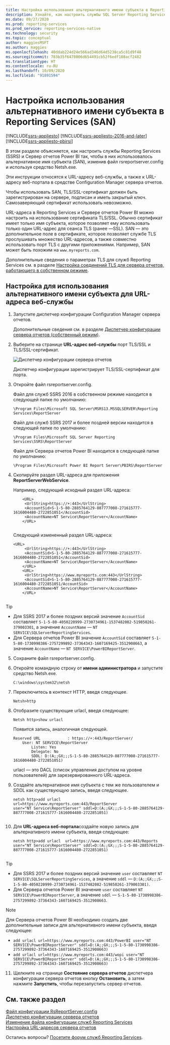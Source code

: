 ```yaml
---
title: Настройка использования альтернативного имени субъекта в Reporting Services (SAN) | Документы Майкрософт
description: Узнайте, как настроить службы SQL Server Reporting Services и Сервер отчетов Power BI так, чтобы в них использовалось альтернативное имя субъекта (SAN), изменив файл rsreportserver.config и используя средство Netsh.exe.
ms.date: 09/27/2020
ms.prod: reporting-services
ms.prod_service: reporting-services-native
ms.technology: security
ms.topic: conceptual
author: maggiesMSFT
ms.author: maggies
ms.openlocfilehash: 40ddab224d24e566ad346d64d5238ca5c81d9f48
ms.sourcegitcommit: 783b35f6478006d654491cb52f6edf108acf2482
ms.translationtype: HT
ms.contentlocale: ru-RU
ms.lasthandoff: 10/09/2020
ms.locfileid: "91891594"
---
```

# <a name="configure-reporting-services-to-use-a-subject-alternative-name-san"></a>Настройка использования альтернативного имени субъекта в Reporting Services (SAN)

[!INCLUDE[ssrs-appliesto](../../includes/ssrs-appliesto.md)] [!INCLUDE[ssrs-appliesto-2016-and-later](../../includes/ssrs-appliesto-2016-and-later.md)] [!INCLUDE[ssrs-appliesto-pbirsi](../../includes/ssrs-appliesto-pbirs.md)]

В этом разделе объясняется, как настроить службы Reporting Services (SSRS) и Сервер отчетов Power BI так, чтобы в них использовалось альтернативное имя субъекта (SAN), изменив файл rsreportserver.config и используя средство Netsh.exe.

Эти инструкции относятся к URL-адресу веб-службы, а также к URL-адресу веб-портала в средстве Configuration Manager сервера отчетов.

Чтобы использовать SAN, TLS/SSL-сертификат должен быть зарегистрирован на сервере, подписан и иметь закрытый ключ. Самозаверяющий сертификат использовать невозможно.

URL-адреса в Reporting Services и Сервере отчетов Power BI можно настроить на использование сертификата TLS/SSL. Обычно сертификат имеет только имя субъекта, которое позволяет ему использовать только один URL-адрес для сеанса TLS (ранее —SSL). SAN — это дополнительное поле в сертификате, которое позволяет службе TLS прослушивать множество URL-адресов, а также совместно использовать порт TLS с другими приложениями. Например, SAN может быть похожим на `www.myreports.com`.

Дополнительные сведения о параметрах TLS для служб Reporting Services см. в разделе [Настройка соединений TLS для сервера отчетов, работающего в собственном режиме](../../reporting-services/security/configure-ssl-connections-on-a-native-mode-report-server.md).  
  
## <a name="configure-to-use-a-subject-alternative-name-for-web-service-url"></a>Настройка для использования альтернативного имени субъекта для URL-адреса веб-службы
  
1.  Запустите диспетчер конфигурации Configuration Manager сервера отчетов.  
  
     Дополнительные сведения см. в разделе [Диспетчер конфигурации сервера отчетов (собственный режим)](../../reporting-services/install-windows/reporting-services-configuration-manager-native-mode.md).  
  
2.  Выберите на странице **URL-адрес веб-службы** порт TLS/SSL и TLS/SSL-сертификат.  
  
     ![Диспетчер конфигурации сервера отчетов](../../reporting-services/report-server-sharepoint/media/reportingservices-configurationmanager.png "Диспетчер конфигурации сервера отчетов")  
  
     Диспетчер конфигурации зарегистрирует TLS/SSL-сертификат для порта.  
  
3.  Откройте файл rsreportserver.config.  
  
     Файл для служб SSRS 2016 в собственном режиме находится в следующей папке по умолчанию:  
  
    ```  
    \Program Files\Microsoft SQL Server\MSRS13.MSSQLSERVER\Reporting Services\ReportServer  
    ```  
  
     Файл для служб SSRS 2017 и более поздней версии находится в следующей папке по умолчанию:  
  
    ```  
    \Program Files\Microsoft SQL Server Reporting Services\SSRS\ReportServer  
    ```  
    
     Файл для Сервера отчетов Power BI находится в следующей папке по умолчанию:  
  
    ```  
    \Program Files\Microsoft Power BI Report Server\PBIRS\ReportServer  
    ```  
  
4.  Скопируйте раздел URL-адреса для приложения **ReportServerWebService**.
  
     Например, следующий исходный раздел URL-адреса:  
  
    ```  
        <URL>  
         <UrlString>https://+:443</UrlString>  
         <AccountSid>S-1-5-80-2885764129-887777008-271615777-1616004480-2722851051</AccountSid>  
         <AccountName>NT Service\ReportServer</AccountName>  
        </URL>  
  
    ```  
  
     Следующий измененный раздел URL-адреса:
  
    ```  
    <URL>  
         <UrlString>https://+:443</UrlString>  
         <AccountSid>S-1-5-80-2885764129-887777008-271615777-1616004480-2722851051</AccountSid>  
         <AccountName>NT Service\ReportServer</AccountName>  
        </URL>  
        <URL>  
         <UrlString>https://www.myreports.com:443</UrlString>  
         <AccountSid>S-1-5-80-2885764129-887777008-271615777-1616004480-2722851051/AccountSid>  
         <AccountName>NT Service\ReportServer</AccountName>  
        </URL>  
  
    ```  
  
  > [!TIP]  
>  * Для SSRS 2017 и более поздних версий значение `AccountSid` составляет `S-1-5-80-4050220999-2730734961-1537482082-519850261-379003301`, а значение `AccountName` — `NT SERVICE\SQLServerReportingServices`.
>  * Для Сервера отчетов Power BI значение `AccountSid` составляет `S-1-5-80-1730998386-2757299892-37364343-1607169425-3512908663`, а значение `AccountName` — `NT SERVICE\PowerBIReportServer`.
  
5.  Сохраните файл rsreportserver.config.  
  
6.  Откройте командную строку от **имени администратора** и запустите средство Netsh.exe.  
  
    ```  
    C:\windows\system32\netsh  
    ```  
  
7.  Переключитесь в контекст HTTP, введя следующее.  
  
    ```  
    Netsh>http  
    ```  
  
8.  Отобразите существующие urlacl, введя следующее:
  
    ```  
    Netsh http>show urlacl  
    ```  
  
     Появится запись, аналогичная следующей.  
  
    ```  
    Reserved URL            : https://+:443/ReportServer/  
        User: NT SERVICE\ReportServer  
            Listen: Yes  
            Delegate: No  
            SDDL: D:(A;;GX;;;S-1-5-80-2885764129-887777008-271615777-1616004480-2722851051)  
    ```  
  
     urlacl — это DACL (список управления доступом на уровне пользователей) для зарезервированного URL-адреса.  
  
9. Создайте альтернативное имя субъекта с тем же пользователем и SDDL как существующую запись, введя следующее.  
  
    ```  
    netsh http>add urlacl  url=https://www.myreports.com:443/ReportServer    
    user="NT Service\ReportServer" sddl=D:(A;;GX;;;S-1-5-80-2885764129-887777008-271615777-1616004480-2722851051)  
  
    ```  
  
10. Для **URL-адреса веб-портала**создайте новую запись для альтернативного имени субъекта, введя следующее:

    ```  
    netsh http>add urlacl  url=https://www.myreports.com:443/Reports  
    user="NT Service\ReportServer" sddl=D:(A;;GX;;;S-1-5-80-2885764129-887777008-271615777-1616004480-2722851051)  
  
    ```  
> [!TIP]  
>  * Для SSRS 2017 и более поздних версий значение `user` составляет `NT SERVICE\SQLServerReportingServices`, а значение `sddl` — `D:(A;;GX;;;S-1-5-80-4050220999-2730734961-1537482082-519850261-379003301)`.
>  * Для Сервера отчетов Power BI значение `user` составляет `NT SERVICE\PowerBIReportServer`, а значение `sddl` — `S-1-5-80-1730998386-2757299892-37364343-1607169425-3512908663`.

> [!NOTE]  
> Для Сервера отчетов Power BI необходимо создать две дополнительные записи для альтернативного имени субъекта, введя следующее:
>  * `add urlacl url=https://www.myreports.com:443/PowerBI user="NT SERVICE\PowerBIReportServer" sddl=D:(A;;GX;;;S-1-5-80-1730998386-2757299892-37364343-1607169425-3512908663)`
>  * `add urlacl url=https://www.myreports.com:443/wopi user="NT SERVICE\PowerBIReportServer" sddl=D:(A;;GX;;;S-1-5-80-1730998386-2757299892-37364343-1607169425-3512908663)`

11. Щелкните на странице **Состояние сервера отчетов** диспетчера конфигурации сервера отчетов кнопку **Остановить**, а затем нажмите **Запустить**, чтобы перезапустить сервер отчетов.  
  
## <a name="see-also"></a>См. также раздел

 [Файл конфигурации RsReportServer.config](../../reporting-services/report-server/rsreportserver-config-configuration-file.md)   
 [Диспетчер конфигурации сервера отчетов](../../reporting-services/install-windows/reporting-services-configuration-manager-native-mode.md)   
 [Изменение файла конфигурации служб Reporting Services](../../reporting-services/report-server/modify-a-reporting-services-configuration-file-rsreportserver-config.md)   
 [Настройка URL-адресов сервера отчетов](../../reporting-services/install-windows/configure-report-server-urls-ssrs-configuration-manager.md)

Остались вопросы? [Посетите форум служб Reporting Services](https://go.microsoft.com/fwlink/?LinkId=620231).
